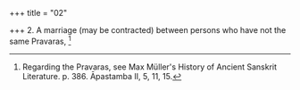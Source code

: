 +++
title = "02"

+++
2. A marriage (may be contracted) between persons who have not the same Pravaras, [^2] 


[^2]:  Regarding the Pravaras, see Max Müller's History of Ancient Sanskrit Literature. p. 386. Āpastamba II, 5, 11, 15.
